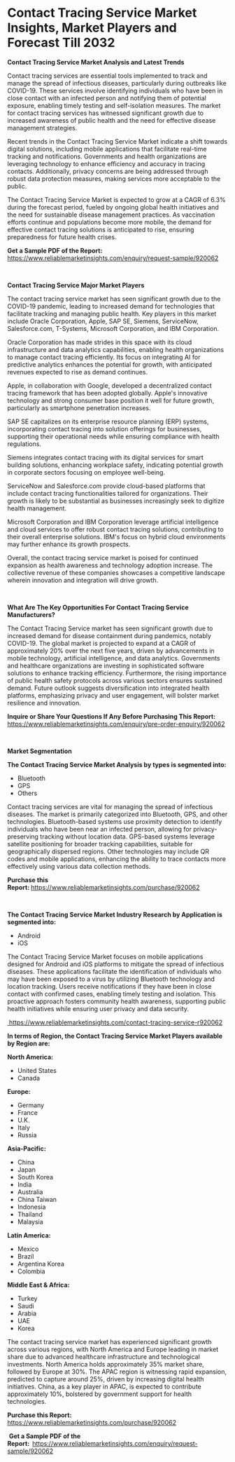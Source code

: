 <p><h1>Contact Tracing Service Market Insights, Market Players and Forecast Till 2032</h1></p><p><strong>Contact Tracing Service Market Analysis and Latest Trends</strong></p>
<p><p>Contact tracing services are essential tools implemented to track and manage the spread of infectious diseases, particularly during outbreaks like COVID-19. These services involve identifying individuals who have been in close contact with an infected person and notifying them of potential exposure, enabling timely testing and self-isolation measures. The market for contact tracing services has witnessed significant growth due to increased awareness of public health and the need for effective disease management strategies.</p><p>Recent trends in the Contact Tracing Service Market indicate a shift towards digital solutions, including mobile applications that facilitate real-time tracking and notifications. Governments and health organizations are leveraging technology to enhance efficiency and accuracy in tracing contacts. Additionally, privacy concerns are being addressed through robust data protection measures, making services more acceptable to the public. </p><p>The Contact Tracing Service Market is expected to grow at a CAGR of 6.3% during the forecast period, fueled by ongoing global health initiatives and the need for sustainable disease management practices. As vaccination efforts continue and populations become more mobile, the demand for effective contact tracing solutions is anticipated to rise, ensuring preparedness for future health crises.</p></p>
<p><strong>Get a Sample PDF of the Report:&nbsp;</strong> <a href="https://www.reliablemarketinsights.com/enquiry/request-sample/920062?utm_campaign=3051&utm_medium=2&utm_source=Github&utm_content=ia&utm_term=17042025&utm_id=contact-tracing-service">https://www.reliablemarketinsights.com/enquiry/request-sample/920062</a></p>
<p>&nbsp;</p>
<p><strong>Contact Tracing Service Major Market Players</strong></p>
<p><p>The contact tracing service market has seen significant growth due to the COVID-19 pandemic, leading to increased demand for technologies that facilitate tracking and managing public health. Key players in this market include Oracle Corporation, Apple, SAP SE, Siemens, ServiceNow, Salesforce.com, T-Systems, Microsoft Corporation, and IBM Corporation.</p><p>Oracle Corporation has made strides in this space with its cloud infrastructure and data analytics capabilities, enabling health organizations to manage contact tracing efficiently. Its focus on integrating AI for predictive analytics enhances the potential for growth, with anticipated revenues expected to rise as demand continues.</p><p>Apple, in collaboration with Google, developed a decentralized contact tracing framework that has been adopted globally. Apple's innovative technology and strong consumer base position it well for future growth, particularly as smartphone penetration increases. </p><p>SAP SE capitalizes on its enterprise resource planning (ERP) systems, incorporating contact tracing into solution offerings for businesses, supporting their operational needs while ensuring compliance with health regulations. </p><p>Siemens integrates contact tracing with its digital services for smart building solutions, enhancing workplace safety, indicating potential growth in corporate sectors focusing on employee well-being. </p><p>ServiceNow and Salesforce.com provide cloud-based platforms that include contact tracing functionalities tailored for organizations. Their growth is likely to be substantial as businesses increasingly seek to digitize health management.</p><p>Microsoft Corporation and IBM Corporation leverage artificial intelligence and cloud services to offer robust contact tracing solutions, contributing to their overall enterprise solutions. IBM's focus on hybrid cloud environments may further enhance its growth prospects.</p><p>Overall, the contact tracing service market is poised for continued expansion as health awareness and technology adoption increase. The collective revenue of these companies showcases a competitive landscape wherein innovation and integration will drive growth.</p></p>
<p>&nbsp;</p>
<p><strong>What Are The Key Opportunities For Contact Tracing Service Manufacturers?</strong></p>
<p><p>The Contact Tracing Service market has seen significant growth due to increased demand for disease containment during pandemics, notably COVID-19. The global market is projected to expand at a CAGR of approximately 20% over the next five years, driven by advancements in mobile technology, artificial intelligence, and data analytics. Governments and healthcare organizations are investing in sophisticated software solutions to enhance tracking efficiency. Furthermore, the rising importance of public health safety protocols across various sectors ensures sustained demand. Future outlook suggests diversification into integrated health platforms, emphasizing privacy and user engagement, will bolster market resilience and innovation.</p></p>
<p><strong>Inquire or Share Your Questions If Any Before Purchasing This Report:</strong> <a href="https://www.reliablemarketinsights.com/enquiry/pre-order-enquiry/920062?utm_campaign=3051&utm_medium=2&utm_source=Github&utm_content=ia&utm_term=17042025&utm_id=contact-tracing-service">https://www.reliablemarketinsights.com/enquiry/pre-order-enquiry/920062</a></p>
<p>&nbsp;</p>
<p><strong>Market Segmentation</strong></p>
<p><strong>The Contact Tracing Service Market Analysis by types is segmented into:</strong></p>
<p><ul><li>Bluetooth</li><li>GPS</li><li>Others</li></ul></p>
<p><p>Contact tracing services are vital for managing the spread of infectious diseases. The market is primarily categorized into Bluetooth, GPS, and other technologies. Bluetooth-based systems use proximity detection to identify individuals who have been near an infected person, allowing for privacy-preserving tracking without location data. GPS-based systems leverage satellite positioning for broader tracking capabilities, suitable for geographically dispersed regions. Other technologies may include QR codes and mobile applications, enhancing the ability to trace contacts more effectively using various data collection methods.</p></p>
<p><strong>Purchase this Report:&nbsp;</strong><a href="https://www.reliablemarketinsights.com/purchase/920062?utm_campaign=3051&utm_medium=2&utm_source=Github&utm_content=ia&utm_term=17042025&utm_id=contact-tracing-service">https://www.reliablemarketinsights.com/purchase/920062</a></p>
<p>&nbsp;</p>
<p><strong>The Contact Tracing Service Market Industry Research by Application is segmented into:</strong></p>
<p><ul><li>Android</li><li>iOS</li></ul></p>
<p><p>The Contact Tracing Service Market focuses on mobile applications designed for Android and iOS platforms to mitigate the spread of infectious diseases. These applications facilitate the identification of individuals who may have been exposed to a virus by utilizing Bluetooth technology and location tracking. Users receive notifications if they have been in close contact with confirmed cases, enabling timely testing and isolation. This proactive approach fosters community health awareness, supporting public health initiatives while ensuring user privacy and data security.</p></p>
<p><a href="https://www.reliablemarketinsights.com/contact-tracing-service-r920062?utm_campaign=3051&utm_medium=2&utm_source=Github&utm_content=ia&utm_term=17042025&utm_id=contact-tracing-service">&nbsp;https://www.reliablemarketinsights.com/contact-tracing-service-r920062</a></p>
<p><strong>In terms of Region, the Contact Tracing Service Market Players available by Region are:</strong></p>
<p>
    <p> <strong> North America: </strong>
        <ul>
            <li>United States</li>
            <li>Canada</li>
        </ul>
        </p> 
    <p> <strong> Europe: </strong>
        <ul>
            <li>Germany</li>
            <li>France</li>
            <li>U.K.</li>
            <li>Italy</li>
            <li>Russia</li>
        </ul>
        </p> 
    <p> <strong> Asia-Pacific: </strong>
        <ul>
            <li>China</li>
            <li>Japan</li>
            <li>South Korea</li>
            <li>India</li>
            <li>Australia</li>
            <li>China Taiwan</li>
            <li>Indonesia</li>
            <li>Thailand</li>
            <li>Malaysia</li>
        </ul>
        </p> 
    <p> <strong> Latin America: </strong>
        <ul>
            <li>Mexico</li>
            <li>Brazil</li>
            <li>Argentina Korea</li>
            <li>Colombia</li>
        </ul>
        </p> 
    <p> <strong> Middle East & Africa: </strong>
        <ul>
            <li>Turkey</li>
            <li>Saudi</li>
            <li>Arabia</li>
            <li>UAE</li>
            <li>Korea</li>
        </ul>
    </p>
    </p>
<p><p>The contact tracing service market has experienced significant growth across various regions, with North America and Europe leading in market share due to advanced healthcare infrastructure and technological investments. North America holds approximately 35% market share, followed by Europe at 30%. The APAC region is witnessing rapid expansion, predicted to capture around 25%, driven by increasing digital health initiatives. China, as a key player in APAC, is expected to contribute approximately 10%, bolstered by government support for health technologies.</p></p>
<p><strong>Purchase this Report: </strong><a href="https://www.reliablemarketinsights.com/purchase/920062?utm_campaign=3051&utm_medium=2&utm_source=Github&utm_content=ia&utm_term=17042025&utm_id=contact-tracing-service">https://www.reliablemarketinsights.com/purchase/920062</a></p>
<p>&nbsp;<strong>Get a Sample PDF of the Report:&nbsp;&nbsp;</strong><a href="https://www.reliablemarketinsights.com/enquiry/request-sample/920062?utm_campaign=3051&utm_medium=2&utm_source=Github&utm_content=ia&utm_term=17042025&utm_id=contact-tracing-service">https://www.reliablemarketinsights.com/enquiry/request-sample/920062</a></p>
<p><strong></strong></p>
<p><p></p><p></p><p></p></p>